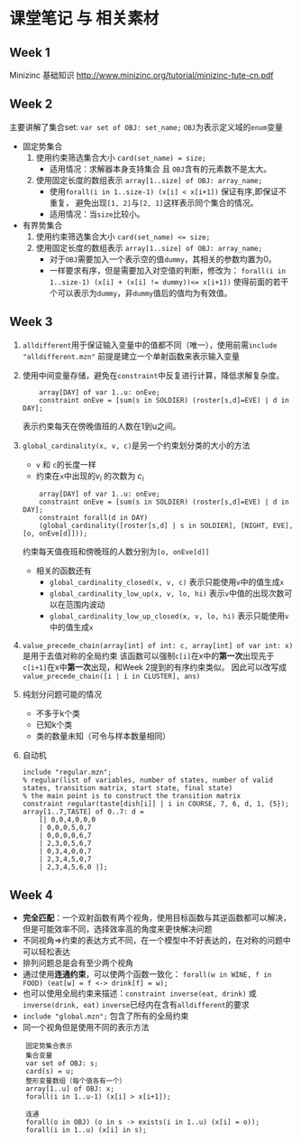 # 课堂笔记 与 相关素材
## Week 1
Minizinc 基础知识 http://www.minizinc.org/tutorial/minizinc-tute-cn.pdf

## Week 2
主要讲解了集合set: `var set of OBJ: set_name;`
`OBJ`为表示定义域的`enum`变量
* 固定势集合
    1. 使用约束筛选集合大小 `card(set_name) = size;`
        * 适用情况：求解器本身支持集合 且 `OBJ`含有的元素数不是太大。
    2. 使用固定长度的数组表示 `array[1..size] of OBJ: array_name;`
        * 使用`forall(i in 1..size-1) (x[i] < x[i+1])` 保证有序,即保证不重复，
        避免出现`[1, 2]`与`[2, 1]`这样表示同个集合的情况。
        * 适用情况：当`size`比较小。
* 有界势集合
    1. 使用约束筛选集合大小 `card(set_name) <= size;`
    2. 使用固定长度的数组表示 `array[1..size] of OBJ: array_name;`
        * 对于`OBJ`需要加入一个表示空的值`dummy`，其相关的参数均置为0。
        * 一样要求有序，但是需要加入对空值的判断，修改为：
        `forall(i in 1..size-1) (x[i] + (x[i] != dummy))<= x[i+1])`
        使得前面的若干个可以表示为`dummy`，非`dummy`值后的值均为有效值。

## Week 3
1. `alldifferent`用于保证输入变量中的值都不同（唯一），使用前需`include "alldifferent.mzn"`
    前提是建立一个单射函数来表示输入变量
2. 使用中间变量存储，避免在`constraint`中反复进行计算，降低求解复杂度。
    ```
        array[DAY] of var 1..u: onEve;
        constraint onEve = [sum(s in SOLDIER) (roster[s,d]=EVE) | d in DAY];
    ```
    表示约束每天在傍晚值班的人数在1到u之间。
3. `global_cardinality(x, v, c)`是另一个约束划分类的大小的方法
    * `v` 和 `c`的长度一样
    * 约束在`x`中出现的$v_i$ 的次数为 $c_i$
    ```
        array[DAY] of var 1..u: onEve;
        constraint onEve = [sum(s in SOLDIER) (roster[s,d]=EVE) | d in DAY];
        constraint forall(d in DAY) 
        (global_cardinality([roster[s,d] | s in SOLDIER], [NIGHT, EVE], [o, onEve[d]]));
    ```
    约束每天值夜班和傍晚班的人数分别为`[o, onEve[d]]`
    * 相关的函数还有
        * `global_cardinality_closed(x, v, c)` 表示只能使用`v`中的值生成`x`
        * `global_cardinality_low_up(x, v, lo, hi)` 表示`v`中值的出现次数可以在范围内波动
        * `global_cardinality_low_up_closed(x, v, lo, hi)` 表示只能使用`v`中的值生成`x`
    
4. `value_precede_chain(array[int] of int: c, array[int] of var int: x)`是用于去值对称的全局约束
    该函数可以强制`c[i]`在x中的**第一次**出现先于`c[i+1]`在x中**第一次**出现，和Week 2提到的有序约束类似。
    因此可以改写成`value_precede_chain([i | i in CLUSTER], ans)`
5. 纯划分问题可能的情况
    * 不多于k个类
    * 已知k个类
    * 类的数量未知（可令与样本数量相同）
6. 自动机
    ``` 
    include "regular.mzn";
    % regular(list of variables, number of states, number of valid states, transition matrix, start state, final state)
    % the main point is to construct the transition matrix
    constraint regular(taste[dish[i]] | i in COURSE, 7, 6, d, 1, {5});
    array[1..7,TASTE] of 0..7: d = 
        [| 0,0,4,0,0,0
        | 0,0,0,5,0,7
        | 0,0,0,0,6,7
        | 2,3,0,5,6,7
        | 0,3,4,0,0,7
        | 2,3,4,5,0,7
        | 2,3,4,5,6,0 |];
    ```

## Week 4
* **完全匹配**：一个双射函数有两个视角，使用目标函数与其逆函数都可以解决，但是可能效率不同，选择效率高的角度来更快解决问题
* 不同视角=>约束的表达方式不同，在一个模型中不好表达的，在对称的问题中可以轻松表达
* 排列问题总是会有至少两个视角
* 通过使用**连通约束**，可以使两个函数一致化：
`forall(w in WINE, f in FOOD) (eat[w] = f <-> drink[f] = w);`
* 也可以使用全局约束来描述：`constraint inverse(eat, drink)` 或 `inverse(drink, eat)`
`inverse`已经内在含有`alldifferent`的要求
* `include "global.mzn";` 包含了所有的全局约束
* 同一个视角但是使用不同的表示方法
```
    固定势集合表示
    集合变量
    var set of OBJ: s;
    card(s) = u;
    整形变量数组（每个值各有一个）
    array[1..u] of OBJ: x;
    forall(i in 1..u-1) (x[i] > x[i+1]);
    
    连通
    forall(o in OBJ) (o in s -> exists(i in 1..u) (x[i] = o));
    forall(i in 1..u) (x[i] in s);
```






